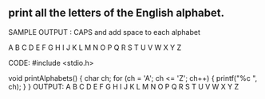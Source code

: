 ## print all the letters of the English alphabet.

SAMPLE OUTPUT : CAPS and add space to each alphabet

A B C D E F G H I J K L M N O P Q R S T U V W X Y Z

CODE:
#include <stdio.h>

void printAlphabets() {
    char ch;
    for (ch = 'A'; ch <= 'Z'; ch++) {
        printf("%c ", ch);
    }
}
OUTPUT:
A B C D E F G H I J K L M N O P Q R S T U V W X Y Z
